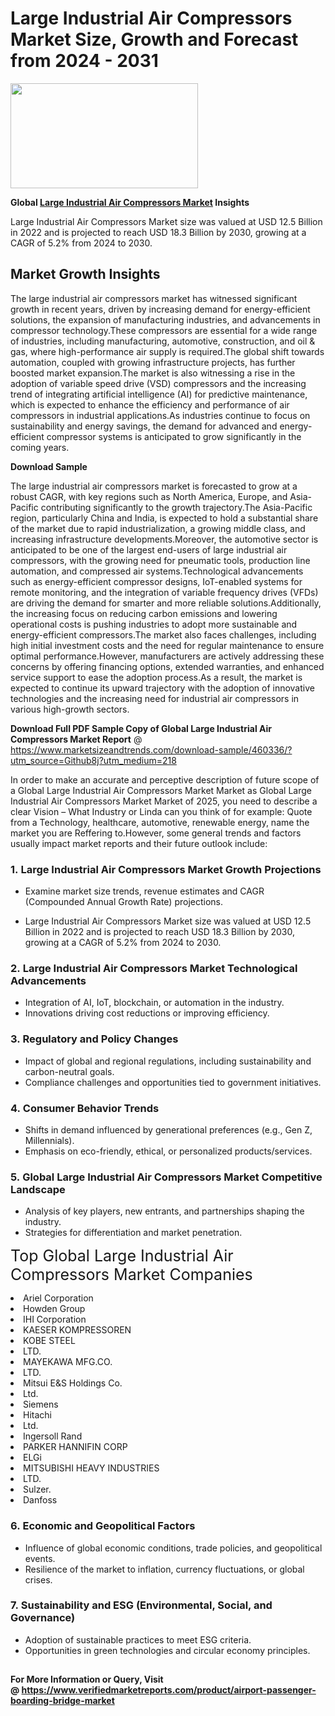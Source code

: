 <H1>Large Industrial Air Compressors Market Size, Growth and Forecast from 2024 - 2031</H1><img class="aligncenter size-medium wp-image-584254" src="https://thirdeyenews.in/wp-content/uploads/2024/09/Global-Market-Research-300x168.jpeg" alt="" width="300" height="168" /><p><strong>Global&nbsp;<a href="https://www.marketsizeandtrends.com/download-sample/460336/?utm_source=Github8j?utm_medium=218">Large Industrial Air Compressors Market</a> Insights</strong></p><p>Large Industrial Air Compressors Market size was valued at USD 12.5 Billion in 2022 and is projected to reach USD 18.3 Billion by 2030, growing at a CAGR of 5.2% from 2024 to 2030.</p><p><h2>Market Growth Insights</h2> <p>The large industrial air compressors market has witnessed significant growth in recent years, driven by increasing demand for energy-efficient solutions, the expansion of manufacturing industries, and advancements in compressor technology.These compressors are essential for a wide range of industries, including manufacturing, automotive, construction, and oil & gas, where high-performance air supply is required.The global shift towards automation, coupled with growing infrastructure projects, has further boosted market expansion.The market is also witnessing a rise in the adoption of variable speed drive (VSD) compressors and the increasing trend of integrating artificial intelligence (AI) for predictive maintenance, which is expected to enhance the efficiency and performance of air compressors in industrial applications.As industries continue to focus on sustainability and energy savings, the demand for advanced and energy-efficient compressor systems is anticipated to grow significantly in the coming years.</p> <p><strong>Download Sample</strong></p> <p>The large industrial air compressors market is forecasted to grow at a robust CAGR, with key regions such as North America, Europe, and Asia-Pacific contributing significantly to the growth trajectory.The Asia-Pacific region, particularly China and India, is expected to hold a substantial share of the market due to rapid industrialization, a growing middle class, and increasing infrastructure developments.Moreover, the automotive sector is anticipated to be one of the largest end-users of large industrial air compressors, with the growing need for pneumatic tools, production line automation, and compressed air systems.Technological advancements such as energy-efficient compressor designs, IoT-enabled systems for remote monitoring, and the integration of variable frequency drives (VFDs) are driving the demand for smarter and more reliable solutions.Additionally, the increasing focus on reducing carbon emissions and lowering operational costs is pushing industries to adopt more sustainable and energy-efficient compressors.The market also faces challenges, including high initial investment costs and the need for regular maintenance to ensure optimal performance.However, manufacturers are actively addressing these concerns by offering financing options, extended warranties, and enhanced service support to ease the adoption process.As a result, the market is expected to continue its upward trajectory with the adoption of innovative technologies and the increasing need for industrial air compressors in various high-growth sectors.</p> <p><span class=""><strong>Download Full PDF Sample Copy of Global Large Industrial Air Compressors Market Report</strong> @ <a href="https://www.marketsizeandtrends.com/download-sample/460336/?utm_source=Github8j?utm_medium=218" target="_blank">https://www.marketsizeandtrends.com/download-sample/460336/?utm_source=Github8j?utm_medium=218</a></span></p><p>In order to make an accurate and perceptive description of future scope of a Global&nbsp;Large Industrial Air Compressors Market Market as Global&nbsp;Large Industrial Air Compressors Market Market of 2025, you need to describe a clear Vision &ndash; What Industry or Linda can you think of for example: Quote from a Technology, healthcare, automotive, renewable energy, name the market you are Reffering to.However, some general trends and factors usually impact market reports and their future outlook include:</p><h3>1.&nbsp;<strong>Large Industrial Air Compressors Market Growth Projections</strong></h3><ul><li>Examine market size trends, revenue estimates and CAGR (Compounded Annual Growth Rate) projections.</li><li><p>Large Industrial Air Compressors Market size was valued at USD 12.5 Billion in 2022 and is projected to reach USD 18.3 Billion by 2030, growing at a CAGR of 5.2% from 2024 to 2030.</p></li></ul><h3>2.&nbsp;<strong>Large Industrial Air Compressors Market Technological Advancements</strong></h3><ul><li>Integration of AI, IoT, blockchain, or automation in the industry.</li><li>Innovations driving cost reductions or improving efficiency.</li></ul><h3>3.&nbsp;<strong>Regulatory and Policy Changes</strong></h3><ul><li>Impact of global and regional regulations, including sustainability and carbon-neutral goals.</li><li>Compliance challenges and opportunities tied to government initiatives.</li></ul><h3>4.&nbsp;<strong>Consumer Behavior Trends</strong></h3><ul><li>Shifts in demand influenced by generational preferences (e.g., Gen Z, Millennials).</li><li>Emphasis on eco-friendly, ethical, or personalized products/services.</li></ul><h3>5.&nbsp;<strong>Global Large Industrial Air Compressors Market Competitive Landscape</strong></h3><ul><li>Analysis of key players, new entrants, and partnerships shaping the industry.</li><li>Strategies for differentiation and market penetration.</li></ul><p data-pm-slice="1 1 []"><span style="color: inherit; font-family: inherit; font-size: 25px;">Top Global Large Industrial Air Compressors Market Companies</span></p><div class="" data-test-id=""><p><li>Ariel Corporation</li><li> Howden Group</li><li> IHI Corporation</li><li> KAESER KOMPRESSOREN</li><li> KOBE STEEL</li><li>LTD.</li><li> MAYEKAWA MFG.CO.</li><li>LTD.</li><li> Mitsui E&S Holdings Co.</li><li>Ltd.</li><li> Siemens</li><li> Hitachi</li><li>Ltd.</li><li> Ingersoll Rand</li><li> PARKER HANNIFIN CORP</li><li> ELGi</li><li> MITSUBISHI HEAVY INDUSTRIES</li><li>LTD.</li><li> Sulzer.</li><li> Danfoss</li></p></div><h3>6.&nbsp;<strong>Economic and Geopolitical Factors</strong></h3><ul><li>Influence of global economic conditions, trade policies, and geopolitical events.</li><li>Resilience of the market to inflation, currency fluctuations, or global crises.</li></ul><h3>7.&nbsp;<strong>Sustainability and ESG (Environmental, Social, and Governance)</strong></h3><ul><li>Adoption of sustainable practices to meet ESG criteria.</li><li>Opportunities in green technologies and circular economy principles.</li></ul><h2><strong style="font-size: 14px;">For More Information or Query, Visit @&nbsp;</strong><a style="background-color: #ffffff; font-size: 14px;" href="https://www.marketsizeandtrends.com/report/large-industrial-air-compressors-market/" target="_blank">https://www.verifiedmarketreports.com/product/airport-passenger-boarding-bridge-market</a></h2>